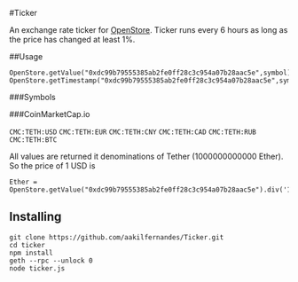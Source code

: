 #Ticker

An exchange rate ticker for [OpenStore](https://github.com/aakilfernandes/OpenStore). Ticker runs every 6 hours as long as the price has changed at least 1%.

##Usage

	OpenStore.getValue("0xdc99b79555385ab2fe0ff28c3c954a07b28aac5e",symbol)
	OpenStore.getTimestamp("0xdc99b79555385ab2fe0ff28c3c954a07b28aac5e",symbol)

###Symbols

###CoinMarketCap.io

`CMC:TETH:USD`
`CMC:TETH:EUR`
`CMC:TETH:CNY`
`CMC:TETH:CAD`
`CMC:TETH:RUB`
`CMC:TETH:BTC`

All values are returned it denominations of Tether (1000000000000 Ether). So the price of 1 USD is
	
	Ether = OpenStore.getValue("0xdc99b79555385ab2fe0ff28c3c954a07b28aac5e").div('1000000000000')

## Installing

    git clone https://github.com/aakilfernandes/Ticker.git
    cd ticker
    npm install
    geth --rpc --unlock 0
    node ticker.js
